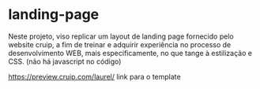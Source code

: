 # landing-page

Neste projeto, viso replicar um layout de landing page fornecido pelo website cruip, a fim de treinar e adquirir experiência no processo de desenvolvimento WEB, mais especificamente, no que tange à estilização e CSS. (não há javascript no código)

https://preview.cruip.com/laurel/ link para o template


